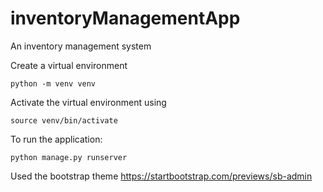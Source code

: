 # inventoryManagementApp
An inventory management system

Create a virtual environment
```shell
python -m venv venv
```
Activate the virtual environment using
```shell
source venv/bin/activate
```
To run the application:
```shell
python manage.py runserver
```
Used the bootstrap theme
https://startbootstrap.com/previews/sb-admin
